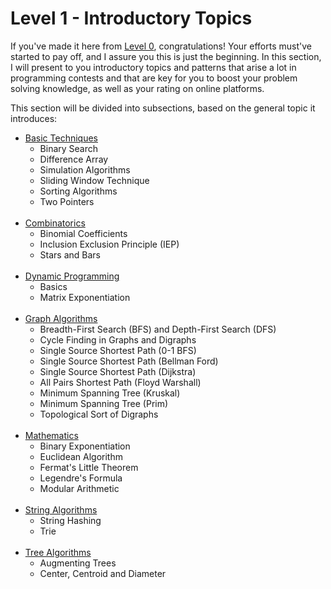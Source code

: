 # Level 1 - Introductory Topics

If you've made it here from [Level 0](/Competitive%20Programming%20Syllabus/Level%200), congratulations! Your efforts must've started to pay off, and I assure you this is just the beginning. In this section, I will present to you introductory topics and patterns that arise a lot in programming contests and that are key for you to boost your problem solving knowledge, as well as your rating on online platforms.

This section will be divided into subsections, based on the general topic it introduces:

- [Basic Techniques](/Competitive%20Programming%20Syllabus/Level%201/Basic%20Techniques)
    - Binary Search
    - Difference Array
    - Simulation Algorithms
    - Sliding Window Technique
    - Sorting Algorithms
    - Two Pointers
<br/><br/>
- [Combinatorics](/Competitive%20Programming%20Syllabus/Level%201/Combinatorics)
    - Binomial Coefficients
    - Inclusion Exclusion Principle (IEP)
    - Stars and Bars
<br/><br/>
- [Dynamic Programming](/Competitive%20Programming%20Syllabus/Level%201/Dynamic%20Programming)
    - Basics
    - Matrix Exponentiation
<br/><br/>
- [Graph Algorithms](/Competitive%20Programming%20Syllabus/Level%201/Graph%20Algorithms)
    - Breadth-First Search (BFS) and Depth-First Search (DFS)
    - Cycle Finding in Graphs and Digraphs
    - Single Source Shortest Path (0-1 BFS)
    - Single Source Shortest Path (Bellman Ford)
    - Single Source Shortest Path (Dijkstra)
    - All Pairs Shortest Path (Floyd Warshall)
    - Minimum Spanning Tree (Kruskal)
    - Minimum Spanning Tree (Prim)
    - Topological Sort of Digraphs
<br/><br/>
- [Mathematics](/Competitive%20Programming%20Syllabus/Level%201/Mathematics)
    - Binary Exponentiation
    - Euclidean Algorithm
    - Fermat's Little Theorem
    - Legendre's Formula
    - Modular Arithmetic
<br/><br/>
- [String Algorithms](/Competitive%20Programming%20Syllabus/Level%201/String%20Algorithms)
    - String Hashing
    - Trie
<br/><br/>
- [Tree Algorithms](/Competitive%20Programming%20Syllabus/Level%201/Tree%20Algorithms)
    - Augmenting Trees
    - Center, Centroid and Diameter